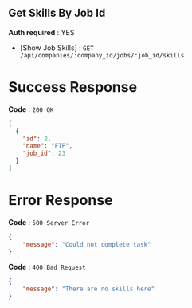 ## Get Skills By Job Id

**Auth required** : YES

* [Show Job Skills] : `GET /api/companies/:company_id/jobs/:job_id/skills`

# Success Response

**Code** : `200 OK`

```json
[
  {
    "id": 2,
    "name": "FTP",
    "job_id": 23
  }
]
```

# Error Response

**Code** : `500 Server Error`

```json
{
 	"message": "Could not complete task"
}
```

**Code** : `400 Bad Request`

```json
{
 	"message": "There are no skills here"
}
```